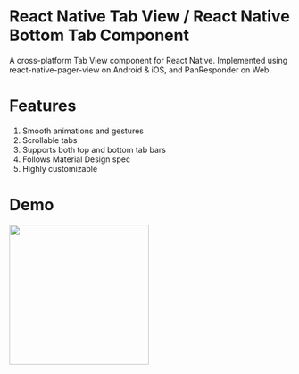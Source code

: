 # React Native Tab View / React Native Bottom Tab Component

A cross-platform Tab View component for React Native. Implemented using react-native-pager-view on Android & iOS, and PanResponder on Web.

# Features
 1. Smooth animations and gestures 
 2. Scrollable tabs
 3. Supports both top and bottom tab bars
 4. Follows Material Design spec
 5. Highly customizable

# Demo
<img src="https://raw.githubusercontent.com/satya164/react-native-tab-view/main/demo/demo.gif" width="250">
